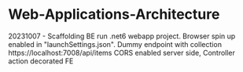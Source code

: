 # Web-Applications-Architecture

20231007 - Scaffolding
BE
run .net6 webapp project. Browser spin up enabled in "launchSettings.json". Dummy endpoint with collection https://localhost:7008/api/items
CORS enabled server side, Controller action decorated
FE
